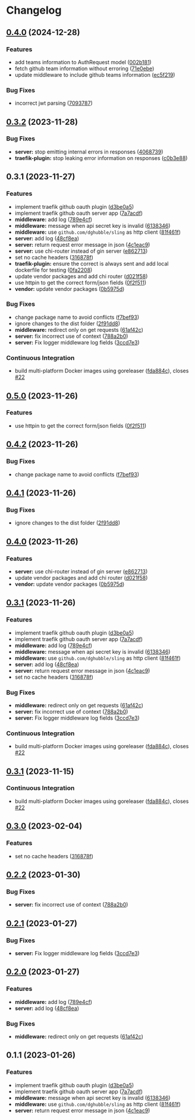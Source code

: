 # Changelog

## [0.4.0](https://github.com/luizfonseca/traefik-github-oauth-plugin/compare/v0.3.2...v0.4.0) (2024-12-28)


### Features

* add teams information to AuthRequest model ([002b181](https://github.com/luizfonseca/traefik-github-oauth-plugin/commit/002b1818990f93bbcf905deaa7c5c994507e63d1))
* fetch github team information without erroring ([71e0ebe](https://github.com/luizfonseca/traefik-github-oauth-plugin/commit/71e0ebe31b0039a7eab89f2a9a875c9687a75190))
* update middleware to include github teams information ([ec5f219](https://github.com/luizfonseca/traefik-github-oauth-plugin/commit/ec5f21960f798d7c9995b6288c44e47d45e8ad06))


### Bug Fixes

* incorrect jwt parsing ([7093787](https://github.com/luizfonseca/traefik-github-oauth-plugin/commit/7093787890b47a597b2929e79c8800ee4c874938))

## [0.3.2](https://github.com/luizfonseca/traefik-github-oauth-plugin/compare/v0.3.1...v0.3.2) (2023-11-28)


### Bug Fixes

* **server:** stop emitting internal errors in responses ([4068739](https://github.com/luizfonseca/traefik-github-oauth-plugin/commit/4068739b6ecff9cacff3a20714cbe7d23bf235a5))
* **traefik-plugin:** stop leaking error information on responses ([c0b3e88](https://github.com/luizfonseca/traefik-github-oauth-plugin/commit/c0b3e88c73503c49de50e8384a8386cfc7d6fbc4))

## 0.3.1 (2023-11-27)


### Features

* implement traefik github oauth plugin ([d3be0a5](https://github.com/luizfonseca/traefik-github-oauth-plugin/commit/d3be0a5831ad83a7e8ceab47e0d6216902755313))
* implement traefik github oauth server app ([7a7acdf](https://github.com/luizfonseca/traefik-github-oauth-plugin/commit/7a7acdf7f9822dee89225b3a17b3ac732bef5c94))
* **middleware:** add log ([789e4cf](https://github.com/luizfonseca/traefik-github-oauth-plugin/commit/789e4cf0209aa13cd1aff5302a679686e63fcf29))
* **middleware:** message when api secret key is invalid ([6138346](https://github.com/luizfonseca/traefik-github-oauth-plugin/commit/61383468b262150387da2f7a9598d8984a01dbde))
* **middleware:** use `github.com/dghubble/sling` as http client ([81f461f](https://github.com/luizfonseca/traefik-github-oauth-plugin/commit/81f461fb35ed3fc5aa9d3441aec6c3a29e8f3db4))
* **server:** add log ([48cf8ea](https://github.com/luizfonseca/traefik-github-oauth-plugin/commit/48cf8ea367d4c033918c2a4c2ca15148da1b32a8))
* **server:** return request error message in json ([4c1eac9](https://github.com/luizfonseca/traefik-github-oauth-plugin/commit/4c1eac941db36e701f97d32335406b57bfafa860))
* **server:** use chi-router instead of gin server ([e862713](https://github.com/luizfonseca/traefik-github-oauth-plugin/commit/e8627136aa97344d8d28d5cad9c2c012066f6ce2))
* set no cache headers ([316878f](https://github.com/luizfonseca/traefik-github-oauth-plugin/commit/316878f0d3f2e8fa04a8eb6697c3a924eecd66c5))
* **traefik-plugin:** ensure the correct is always sent and add local dockerfile for testing ([0fa2208](https://github.com/luizfonseca/traefik-github-oauth-plugin/commit/0fa22086a48e15ad865d03c4134b4a73ed216d7c))
* update vendor packages and add chi router ([d021f58](https://github.com/luizfonseca/traefik-github-oauth-plugin/commit/d021f58498674f928c295de6be98cc535952b3a8))
* use httpin to get the correct form/json fields ([0f2f511](https://github.com/luizfonseca/traefik-github-oauth-plugin/commit/0f2f511960e07277f8427b67bf960523c6999d63))
* **vendor:** update vendor packages ([0b5975d](https://github.com/luizfonseca/traefik-github-oauth-plugin/commit/0b5975dd0864f77aa17e892e6d7418142f2f2552))


### Bug Fixes

* change package name to avoid conflicts ([f7bef93](https://github.com/luizfonseca/traefik-github-oauth-plugin/commit/f7bef9329d5bb5615b239bdc4ae5c270c29ee0e0))
* ignore changes to the dist folder ([2f91dd8](https://github.com/luizfonseca/traefik-github-oauth-plugin/commit/2f91dd88499bf3f5b1a796f6b7ffc86122751587))
* **middleware:** redirect only on get requests ([61af42c](https://github.com/luizfonseca/traefik-github-oauth-plugin/commit/61af42ceb3917f44a0ef0aee5c2678fac670e164))
* **server:** fix incorrect use of context ([788a2b0](https://github.com/luizfonseca/traefik-github-oauth-plugin/commit/788a2b0514bed2ae13252f60e104e9d3a4aa1ff2))
* **server:** Fix logger middleware log fields ([3ccd7e3](https://github.com/luizfonseca/traefik-github-oauth-plugin/commit/3ccd7e38015495f2a91c31e2342d299baf86ae25))


### Continuous Integration

* build multi-platform Docker images using goreleaser ([fda884c](https://github.com/luizfonseca/traefik-github-oauth-plugin/commit/fda884c3d6887dad11c05620d287d8e3aa9efe41)), closes [#22](https://github.com/luizfonseca/traefik-github-oauth-plugin/issues/22)

## [0.5.0](https://github.com/luizfonseca/traefik-github-oauth-plugin/compare/v0.4.2...v0.5.0) (2023-11-26)


### Features

* use httpin to get the correct form/json fields ([0f2f511](https://github.com/luizfonseca/traefik-github-oauth-plugin/commit/0f2f511960e07277f8427b67bf960523c6999d63))

## [0.4.2](https://github.com/luizfonseca/traefik-github-oauth-plugin/compare/v0.4.1...v0.4.2) (2023-11-26)


### Bug Fixes

* change package name to avoid conflicts ([f7bef93](https://github.com/luizfonseca/traefik-github-oauth-plugin/commit/f7bef9329d5bb5615b239bdc4ae5c270c29ee0e0))

## [0.4.1](https://github.com/luizfonseca/traefik-github-oauth-plugin/compare/v0.4.0...v0.4.1) (2023-11-26)


### Bug Fixes

* ignore changes to the dist folder ([2f91dd8](https://github.com/luizfonseca/traefik-github-oauth-plugin/commit/2f91dd88499bf3f5b1a796f6b7ffc86122751587))

## [0.4.0](https://github.com/luizfonseca/traefik-github-oauth-plugin/compare/v0.3.1...v0.4.0) (2023-11-26)


### Features

* **server:** use chi-router instead of gin server ([e862713](https://github.com/luizfonseca/traefik-github-oauth-plugin/commit/e8627136aa97344d8d28d5cad9c2c012066f6ce2))
* update vendor packages and add chi router ([d021f58](https://github.com/luizfonseca/traefik-github-oauth-plugin/commit/d021f58498674f928c295de6be98cc535952b3a8))
* **vendor:** update vendor packages ([0b5975d](https://github.com/luizfonseca/traefik-github-oauth-plugin/commit/0b5975dd0864f77aa17e892e6d7418142f2f2552))

## [0.3.1](https://github.com/luizfonseca/traefik-github-oauth-plugin/compare/v0.3.1...v0.3.1) (2023-11-26)


### Features

* implement traefik github oauth plugin ([d3be0a5](https://github.com/luizfonseca/traefik-github-oauth-plugin/commit/d3be0a5831ad83a7e8ceab47e0d6216902755313))
* implement traefik github oauth server app ([7a7acdf](https://github.com/luizfonseca/traefik-github-oauth-plugin/commit/7a7acdf7f9822dee89225b3a17b3ac732bef5c94))
* **middleware:** add log ([789e4cf](https://github.com/luizfonseca/traefik-github-oauth-plugin/commit/789e4cf0209aa13cd1aff5302a679686e63fcf29))
* **middleware:** message when api secret key is invalid ([6138346](https://github.com/luizfonseca/traefik-github-oauth-plugin/commit/61383468b262150387da2f7a9598d8984a01dbde))
* **middleware:** use `github.com/dghubble/sling` as http client ([81f461f](https://github.com/luizfonseca/traefik-github-oauth-plugin/commit/81f461fb35ed3fc5aa9d3441aec6c3a29e8f3db4))
* **server:** add log ([48cf8ea](https://github.com/luizfonseca/traefik-github-oauth-plugin/commit/48cf8ea367d4c033918c2a4c2ca15148da1b32a8))
* **server:** return request error message in json ([4c1eac9](https://github.com/luizfonseca/traefik-github-oauth-plugin/commit/4c1eac941db36e701f97d32335406b57bfafa860))
* set no cache headers ([316878f](https://github.com/luizfonseca/traefik-github-oauth-plugin/commit/316878f0d3f2e8fa04a8eb6697c3a924eecd66c5))


### Bug Fixes

* **middleware:** redirect only on get requests ([61af42c](https://github.com/luizfonseca/traefik-github-oauth-plugin/commit/61af42ceb3917f44a0ef0aee5c2678fac670e164))
* **server:** fix incorrect use of context ([788a2b0](https://github.com/luizfonseca/traefik-github-oauth-plugin/commit/788a2b0514bed2ae13252f60e104e9d3a4aa1ff2))
* **server:** Fix logger middleware log fields ([3ccd7e3](https://github.com/luizfonseca/traefik-github-oauth-plugin/commit/3ccd7e38015495f2a91c31e2342d299baf86ae25))


### Continuous Integration

* build multi-platform Docker images using goreleaser ([fda884c](https://github.com/luizfonseca/traefik-github-oauth-plugin/commit/fda884c3d6887dad11c05620d287d8e3aa9efe41)), closes [#22](https://github.com/luizfonseca/traefik-github-oauth-plugin/issues/22)

## [0.3.1](https://github.com/MuXiu1997/traefik-github-oauth-plugin/compare/v0.3.0...v0.3.1) (2023-11-15)


### Continuous Integration

* build multi-platform Docker images using goreleaser ([fda884c](https://github.com/MuXiu1997/traefik-github-oauth-plugin/commit/fda884c3d6887dad11c05620d287d8e3aa9efe41)), closes [#22](https://github.com/MuXiu1997/traefik-github-oauth-plugin/issues/22)

## [0.3.0](https://github.com/MuXiu1997/traefik-github-oauth-plugin/compare/v0.2.2...v0.3.0) (2023-02-04)


### Features

* set no cache headers ([316878f](https://github.com/MuXiu1997/traefik-github-oauth-plugin/commit/316878f0d3f2e8fa04a8eb6697c3a924eecd66c5))

## [0.2.2](https://github.com/MuXiu1997/traefik-github-oauth-plugin/compare/v0.2.1...v0.2.2) (2023-01-30)


### Bug Fixes

* **server:** fix incorrect use of context ([788a2b0](https://github.com/MuXiu1997/traefik-github-oauth-plugin/commit/788a2b0514bed2ae13252f60e104e9d3a4aa1ff2))

## [0.2.1](https://github.com/MuXiu1997/traefik-github-oauth-plugin/compare/v0.2.0...v0.2.1) (2023-01-27)


### Bug Fixes

* **server:** Fix logger middleware log fields ([3ccd7e3](https://github.com/MuXiu1997/traefik-github-oauth-plugin/commit/3ccd7e38015495f2a91c31e2342d299baf86ae25))

## [0.2.0](https://github.com/MuXiu1997/traefik-github-oauth-plugin/compare/v0.1.1...v0.2.0) (2023-01-27)


### Features

* **middleware:** add log ([789e4cf](https://github.com/MuXiu1997/traefik-github-oauth-plugin/commit/789e4cf0209aa13cd1aff5302a679686e63fcf29))
* **server:** add log ([48cf8ea](https://github.com/MuXiu1997/traefik-github-oauth-plugin/commit/48cf8ea367d4c033918c2a4c2ca15148da1b32a8))


### Bug Fixes

* **middleware:** redirect only on get requests ([61af42c](https://github.com/MuXiu1997/traefik-github-oauth-plugin/commit/61af42ceb3917f44a0ef0aee5c2678fac670e164))

## 0.1.1 (2023-01-26)


### Features

* implement traefik github oauth plugin ([d3be0a5](https://github.com/MuXiu1997/traefik-github-oauth-plugin/commit/d3be0a5831ad83a7e8ceab47e0d6216902755313))
* implement traefik github oauth server app ([7a7acdf](https://github.com/MuXiu1997/traefik-github-oauth-plugin/commit/7a7acdf7f9822dee89225b3a17b3ac732bef5c94))
* **middleware:** message when api secret key is invalid ([6138346](https://github.com/MuXiu1997/traefik-github-oauth-plugin/commit/61383468b262150387da2f7a9598d8984a01dbde))
* **middleware:** use `github.com/dghubble/sling` as http client ([81f461f](https://github.com/MuXiu1997/traefik-github-oauth-plugin/commit/81f461fb35ed3fc5aa9d3441aec6c3a29e8f3db4))
* **server:** return request error message in json ([4c1eac9](https://github.com/MuXiu1997/traefik-github-oauth-plugin/commit/4c1eac941db36e701f97d32335406b57bfafa860))

